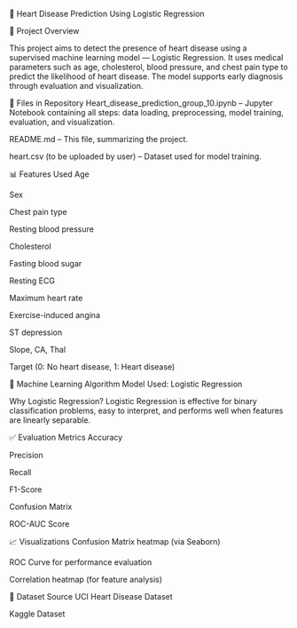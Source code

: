💓 Heart Disease Prediction Using Logistic Regression

📌 Project Overview

This project aims to detect the presence of heart disease using a supervised machine learning model — Logistic Regression. It uses medical parameters such as age, cholesterol, blood pressure, and chest pain type to predict the likelihood of heart disease. The model supports early diagnosis through evaluation and visualization.

📁 Files in Repository
Heart_disease_prediction_group_10.ipynb – Jupyter Notebook containing all steps: data loading, preprocessing, model training, evaluation, and visualization.

README.md – This file, summarizing the project.

heart.csv (to be uploaded by user) – Dataset used for model training.

📊 Features Used
Age

Sex

Chest pain type

Resting blood pressure

Cholesterol

Fasting blood sugar

Resting ECG

Maximum heart rate

Exercise-induced angina

ST depression

Slope, CA, Thal

Target (0: No heart disease, 1: Heart disease)

🧠 Machine Learning Algorithm
Model Used: Logistic Regression

Why Logistic Regression?
Logistic Regression is effective for binary classification problems, easy to interpret, and performs well when features are linearly separable.

✅ Evaluation Metrics
Accuracy

Precision

Recall

F1-Score

Confusion Matrix

ROC-AUC Score

📈 Visualizations
Confusion Matrix heatmap (via Seaborn)

ROC Curve for performance evaluation

Correlation heatmap (for feature analysis)


📌 Dataset Source
UCI Heart Disease Dataset

Kaggle Dataset
